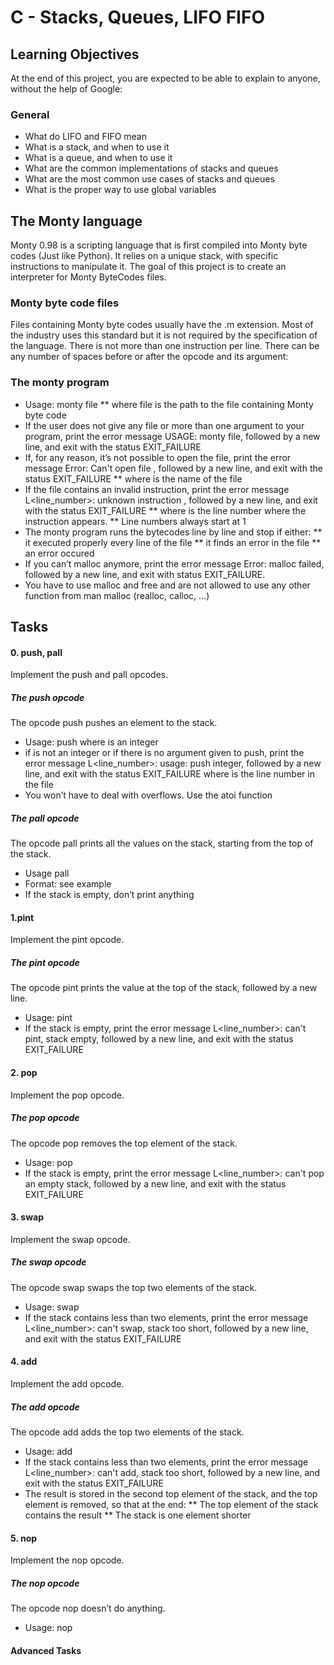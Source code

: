 # C - Stacks, Queues, LIFO FIFO

## Learning Objectives
At the end of this project, you are expected to be able to explain to anyone, without the help of Google:

### General

* What do LIFO and FIFO mean
* What is a stack, and when to use it
* What is a queue, and when to use it
* What are the common implementations of stacks and queues
* What are the most common use cases of stacks and queues
* What is the proper way to use global variables

## The Monty language

Monty 0.98 is a scripting language that is first compiled into Monty byte codes (Just like Python). It relies on a unique stack, with specific instructions to manipulate it. The goal of this project is to create an interpreter for Monty ByteCodes files.

### Monty byte code files

Files containing Monty byte codes usually have the .m extension. Most of the industry uses this standard but it is not required by the specification of the language. There is not more than one instruction per line. There can be any number of spaces before or after the opcode and its argument:

### The monty program

* Usage: monty file
** where file is the path to the file containing Monty byte code
* If the user does not give any file or more than one argument to your program, print the error message USAGE: monty file, followed by a new line, and exit with the status EXIT_FAILURE
* If, for any reason, it’s not possible to open the file, print the error message Error: Can't open file <file>, followed by a new line, and exit with the status EXIT_FAILURE
** where <file> is the name of the file
* If the file contains an invalid instruction, print the error message L<line_number>: unknown instruction <opcode>, followed by a new line, and exit with the status EXIT_FAILURE
** where is the line number where the instruction appears.
** Line numbers always start at 1
* The monty program runs the bytecodes line by line and stop if either:
** it executed properly every line of the file
** it finds an error in the file
** an error occured
* If you can’t malloc anymore, print the error message Error: malloc failed, followed by a new line, and exit with status EXIT_FAILURE.
* You have to use malloc and free and are not allowed to use any other function from man malloc (realloc, calloc, …)

## Tasks

#### 0. push, pall
Implement the push and pall opcodes.

##### The push opcode

The opcode push pushes an element to the stack.

* Usage: push <int>
where <int> is an integer
* if <int> is not an integer or if there is no argument given to push, print the error message L<line_number>: usage: push integer, followed by a new line, and exit with the status EXIT_FAILURE
where is the line number in the file
* You won’t have to deal with overflows. Use the atoi function
##### The pall opcode

The opcode pall prints all the values on the stack, starting from the top of the stack.

* Usage pall
* Format: see example
* If the stack is empty, don’t print anything


#### 1.pint
Implement the pint opcode.

##### The pint opcode

The opcode pint prints the value at the top of the stack, followed by a new line.

* Usage: pint
* If the stack is empty, print the error message L<line_number>: can't pint, stack empty, followed by a new line, and exit with the status EXIT_FAILURE


#### 2. pop
Implement the pop opcode.

##### The pop opcode

The opcode pop removes the top element of the stack.

* Usage: pop
* If the stack is empty, print the error message L<line_number>: can't pop an empty stack, followed by a new line, and exit with the status EXIT_FAILURE


#### 3. swap
Implement the swap opcode.

##### The swap opcode

The opcode swap swaps the top two elements of the stack.

* Usage: swap
* If the stack contains less than two elements, print the error message L<line_number>: can't swap, stack too short, followed by a new line, and exit with the status EXIT_FAILURE


#### 4. add
Implement the add opcode.

##### The add opcode

The opcode add adds the top two elements of the stack.

* Usage: add
* If the stack contains less than two elements, print the error message L<line_number>: can't add, stack too short, followed by a new line, and exit with the status EXIT_FAILURE
* The result is stored in the second top element of the stack, and the top element is removed, so that at the end:
** The top element of the stack contains the result
** The stack is one element shorter


#### 5. nop
Implement the nop opcode.

##### The nop opcode

The opcode nop doesn’t do anything.

* Usage: nop

#### Advanced Tasks